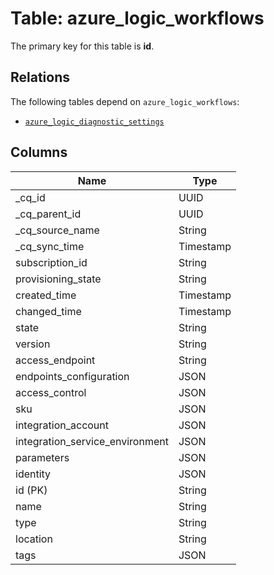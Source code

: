 # Table: azure_logic_workflows



The primary key for this table is **id**.

## Relations
The following tables depend on `azure_logic_workflows`:
  - [`azure_logic_diagnostic_settings`](azure_logic_diagnostic_settings.md)

## Columns
| Name          | Type          |
| ------------- | ------------- |
|_cq_id|UUID|
|_cq_parent_id|UUID|
|_cq_source_name|String|
|_cq_sync_time|Timestamp|
|subscription_id|String|
|provisioning_state|String|
|created_time|Timestamp|
|changed_time|Timestamp|
|state|String|
|version|String|
|access_endpoint|String|
|endpoints_configuration|JSON|
|access_control|JSON|
|sku|JSON|
|integration_account|JSON|
|integration_service_environment|JSON|
|parameters|JSON|
|identity|JSON|
|id (PK)|String|
|name|String|
|type|String|
|location|String|
|tags|JSON|